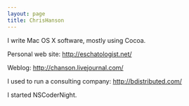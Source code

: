 ```yaml
---
layout: page
title: ChrisHanson
---
```





I write Mac OS X software, mostly using Cocoa.

Personal web site: http://eschatologist.net/

Weblog: http://chanson.livejournal.com/

I used to run a consulting company: http://bdistributed.com/

I started NSCoderNight.

